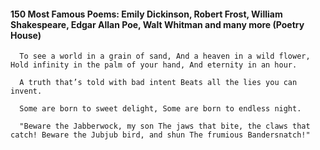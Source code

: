 #### 150 Most Famous Poems: Emily Dickinson, Robert Frost, William Shakespeare, Edgar Allan Poe, Walt Whitman and many more (Poetry House)
      To see a world in a grain of sand, And a heaven in a wild flower, Hold infinity in the palm of your hand, And eternity in an hour.

      A truth that’s told with bad intent Beats all the lies you can invent.

      Some are born to sweet delight, Some are born to endless night.

      "Beware the Jabberwock, my son The jaws that bite, the claws that catch! Beware the Jubjub bird, and shun The frumious Bandersnatch!"

